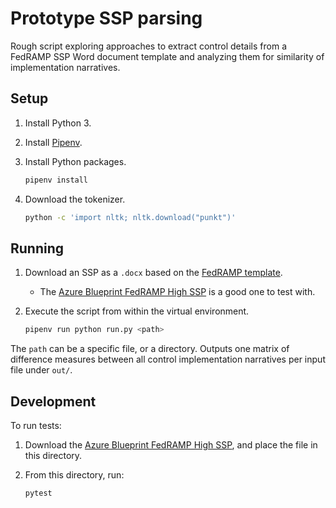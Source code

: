 # Prototype SSP parsing

Rough script exploring approaches to extract control details from a FedRAMP SSP Word document template and analyzing them for similarity of implementation narratives.

## Setup

1. Install Python 3.
1. Install [Pipenv](https://docs.pipenv.org/en/latest/).
1. Install Python packages.

   ```sh
   pipenv install
   ```

1. Download the tokenizer.

   ```sh
   python -c 'import nltk; nltk.download("punkt")'
   ```

## Running

1. Download an SSP as a `.docx` based on the [FedRAMP template](https://www.fedramp.gov/templates/).
   - The [Azure Blueprint FedRAMP High SSP](https://www.microsoft.com/en-us/trustcenter/compliance/fedramp) is a good one to test with.
1. Execute the script from within the virtual environment.

   ```sh
   pipenv run python run.py <path>
   ```

The `path` can be a specific file, or a directory. Outputs one matrix of difference measures between all control implementation narratives per input file under `out/`.

## Development

To run tests:

1. Download the [Azure Blueprint FedRAMP High SSP](https://www.microsoft.com/en-us/trustcenter/compliance/fedramp), and place the file in this directory.
1. From this directory, run:

   ```sh
   pytest
   ```
